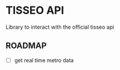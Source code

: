 # TISSEO API

Library to interact with the official tisseo api

## ROADMAP
- [ ] get real time metro data
